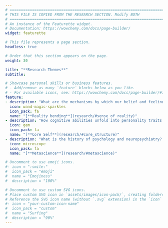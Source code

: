 ```yaml
---
# =============================================================================
# THIS FILE IS COPIED FROM THE RESEARCH SECTION. Modify BOTH
# =============================================================================
# An instance of the Featurette widget.
# Documentation: https://wowchemy.com/docs/page-builder/
widget: featurette

# This file represents a page section.
headless: true

# Order that this section appears on the page.
weight: 30

title: "**Research Themes**"
subtitle:

# Showcase personal skills or business features.
# - Add/remove as many `feature` blocks below as you like.
# - For available icons, see: https://wowchemy.com/docs/page-builder/#icons
feature:
- description: "What are the mechanisms by which our belief and feeling of reality can be altered?"
  icon: wand-magic-sparkles
  icon_pack: fa
  name: "[**Reality bending**](research/#sense_of_reality)"
- description: "How cognitive abilities unfold into personality traits and metastable neuropsychological profiles?"
  icon: gem
  icon_pack: fa
  name: "[**Core Self**](research/#core_structure)"
- description: "What is the history of psychology and neuropsychiatry? What are the methods and tools of tomorrow?"
  icon: microscope
  icon_pack: fa
  name: "[**Metascience**](research/#metascience)"

# Uncomment to use emoji icons.
#- icon = ":smile:"
#  icon_pack = "emoji"
#  name = "Emojiness"
#  description = "100%"

# Uncomment to use custom SVG icons.
# Place custom SVG icon in `assets/images/icon-pack/`, creating folders if necessary.
# Reference the SVG icon name (without `.svg` extension) in the `icon` field.
#- icon = "your-custom-icon-name"
#  icon_pack = "custom"
#  name = "Surfing"
#  description = "90%"
---
```

